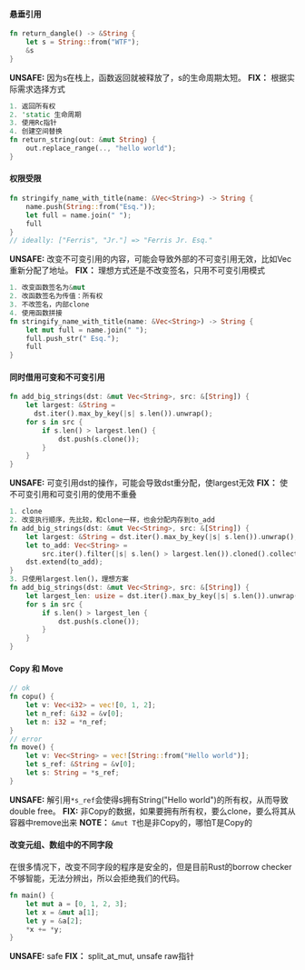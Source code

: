 #### 悬垂引用
```rust
fn return_dangle() -> &String {
	let s = String::from("WTF");
	&s
}
```
**UNSAFE:** 因为s在栈上，函数返回就被释放了，s的生命周期太短。
**FIX：** 根据实际需求选择方式
```rust
1. 返回所有权
2. 'static 生命周期
3. 使用Rc指针
4. 创建空间替换
fn return_string(out: &mut String) {
	out.replace_range(.., "hello world");
}
```

#### 权限受限
```rust
fn stringify_name_with_title(name: &Vec<String>) -> String {
    name.push(String::from("Esq."));
    let full = name.join(" ");
    full
}
// ideally: ["Ferris", "Jr."] => "Ferris Jr. Esq."
```
**UNSAFE:** 改变不可变引用的内容，可能会导致外部的不可变引用无效，比如Vec重新分配了地址。
**FIX：** 理想方式还是不改变签名，只用不可变引用模式
```rust
1. 改变函数签名为&mut
2. 改函数签名为传值：所有权
3. 不改签名，内部clone
4. 使用函数拼接
fn stringify_name_with_title(name: &Vec<String>) -> String {
    let mut full = name.join(" ");
    full.push_str(" Esq.");
    full
}
```

#### 同时借用可变和不可变引用
```rust
fn add_big_strings(dst: &mut Vec<String>, src: &[String]) {
    let largest: &String = 
      dst.iter().max_by_key(|s| s.len()).unwrap();
    for s in src {
        if s.len() > largest.len() {
            dst.push(s.clone());
        }
    }
}
```
**UNSAFE:** 可变引用dst的操作，可能会导致dst重分配，使largest无效
**FIX：** 使不可变引用和可变引用的使用不重叠
```rust
1. clone
2. 改变执行顺序，先比较，和clone一样，也会分配内存到to_add
fn add_big_strings(dst: &mut Vec<String>, src: &[String]) {
    let largest: &String = dst.iter().max_by_key(|s| s.len()).unwrap();
    let to_add: Vec<String> = 
        src.iter().filter(|s| s.len() > largest.len()).cloned().collect();
    dst.extend(to_add);
}
3. 只使用largest.len()，理想方案
fn add_big_strings(dst: &mut Vec<String>, src: &[String]) {
    let largest_len: usize = dst.iter().max_by_key(|s| s.len()).unwrap().len();
    for s in src {
        if s.len() > largest_len {
            dst.push(s.clone());
        }
    }
}

```

#### Copy 和 Move
```rust
// ok
fn copu() {
	let v: Vec<i32> = vec![0, 1, 2];
	let n_ref: &i32 = &v[0];
	let n: i32 = *n_ref;
}
// error
fn move() {
	let v: Vec<String> = vec![String::from("Hello world")];
	let s_ref: &String = &v[0];
	let s: String = *s_ref;
}
```
**UNSAFE:** 解引用`*s_ref`会使得s拥有String("Hello world")的所有权，从而导致double free。
**FIX:** 非Copy的数据，如果要拥有所有权，要么clone，要么将其从容器中remove出来
**NOTE：** `&mut T`也是非Copy的，哪怕T是Copy的

#### 改变元组、数组中的不同字段
在很多情况下，改变不同字段的程序是安全的，但是目前Rust的borrow checker不够智能，无法分辨出，所以会拒绝我们的代码。
```rust
fn main() {
	let mut a = [0, 1, 2, 3];
	let x = &mut a[1];
	let y = &a[2];
	*x += *y;
}
```
**UNSAFE:**   safe 
**FIX：** split_at_mut,  unsafe raw指针